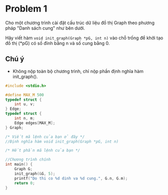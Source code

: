 # Problem 1

Cho một chương trình cài đặt cấu trúc dữ liệu đồ thị Graph theo phương pháp "Danh sách cung" như bên dưới.

Hãy viết hàm ```void init_graph(Graph *pG, int n)``` vào chỗ trống để khởi tạo đồ thị (*pG) có số đỉnh bằng n và số cung bằng 0.

## Chú ý

- Không nộp toàn bộ chương trình, chỉ nộp phần định nghĩa hàm init_graph().

```c
#include <stdio.h>

#define MAX_M 500
typedef struct {
    int u, v;
} Edge;
typedef struct {
    int n, m;     
    Edge edges[MAX_M];
} Graph;

/* Viết mã lệnh của bạn ở đây */
//Định nghĩa hàm void init_graph(Graph *pG, int n)

/* Hết phần mã lệnh của bạn */

//Chương trình chính
int main() {
    Graph G;
    init_graph(&G, 5);
    printf("Do thi co %d dinh va %d cung.", G.n, G.m);
    return 0;
}
```
